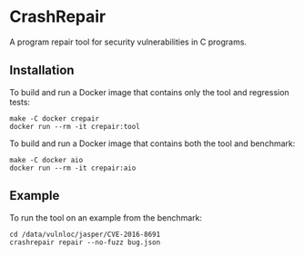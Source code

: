 # CrashRepair

A program repair tool for security vulnerabilities in C programs.

## Installation

To build and run a Docker image that contains only the tool and regression tests:

    make -C docker crepair
    docker run --rm -it crepair:tool


To build and run a Docker image that contains both the tool and benchmark:

    make -C docker aio
    docker run --rm -it crepair:aio

## Example

To run the tool on an example from the benchmark:

    cd /data/vulnloc/jasper/CVE-2016-8691
    crashrepair repair --no-fuzz bug.json

